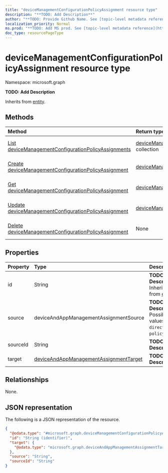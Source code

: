 ```yaml
---
title: "deviceManagementConfigurationPolicyAssignment resource type"
description: "**TODO: Add Description**"
author: "**TODO: Provide Github Name. See [topic-level metadata reference](https://msgo.azurewebsites.net/add/document/guidelines/metadata.html#topic-level-metadata)**"
localization_priority: Normal
ms.prod: "**TODO: Add MS prod. See [topic-level metadata reference](https://msgo.azurewebsites.net/add/document/guidelines/metadata.html#topic-level-metadata)**"
doc_type: resourcePageType
---
```


# deviceManagementConfigurationPolicyAssignment resource type

Namespace: microsoft.graph

**TODO: Add Description**


Inherits from [entity](../resources/entity.md).

## Methods
|Method|Return type|Description|
|:---|:---|:---|
|[List deviceManagementConfigurationPolicyAssignments](../api/intune-devicemanagementconfigurationpolicyassignment-list.md)|[deviceManagementConfigurationPolicyAssignment](../resources/intune-devicemanagementconfigurationpolicyassignment.md) collection|Get a list of the [deviceManagementConfigurationPolicyAssignment](../resources/devicemanagementconfigurationpolicyassignment.md) objects and their properties.|
|[Create deviceManagementConfigurationPolicyAssignment](../api/intune-devicemanagementconfigurationpolicyassignment-create.md)|[deviceManagementConfigurationPolicyAssignment](../resources/intune-devicemanagementconfigurationpolicyassignment.md)|Create a new [deviceManagementConfigurationPolicyAssignment](../resources/intune-devicemanagementconfigurationpolicyassignment.md) object.|
|[Get deviceManagementConfigurationPolicyAssignment](../api/intune-devicemanagementconfigurationpolicyassignment-get.md)|[deviceManagementConfigurationPolicyAssignment](../resources/intune-devicemanagementconfigurationpolicyassignment.md)|Read the properties and relationships of a [deviceManagementConfigurationPolicyAssignment](../resources/intune-devicemanagementconfigurationpolicyassignment.md) object.|
|[Update deviceManagementConfigurationPolicyAssignment](../api/intune-devicemanagementconfigurationpolicyassignment-update.md)|[deviceManagementConfigurationPolicyAssignment](../resources/intune-devicemanagementconfigurationpolicyassignment.md)|Update the properties of a [deviceManagementConfigurationPolicyAssignment](../resources/intune-devicemanagementconfigurationpolicyassignment.md) object.|
|[Delete deviceManagementConfigurationPolicyAssignment](../api/intune-devicemanagementconfigurationpolicyassignment-delete.md)|None|Deletes a [deviceManagementConfigurationPolicyAssignment](../resources/intune-devicemanagementconfigurationpolicyassignment.md) object.|

## Properties
|Property|Type|Description|
|:---|:---|:---|
|id|String|**TODO: Add Description** Inherited from [entity](../resources/entity.md)|
|source|deviceAndAppManagementAssignmentSource|**TODO: Add Description**. Possible values are: `direct`, `policySets`.|
|sourceId|String|**TODO: Add Description**|
|target|[deviceAndAppManagementAssignmentTarget](../resources/intune-deviceandappmanagementassignmenttarget.md)|**TODO: Add Description**|

## Relationships
None.

## JSON representation
The following is a JSON representation of the resource.
<!-- {
  "blockType": "resource",
  "keyProperty": "id",
  "@odata.type": "microsoft.graph.deviceManagementConfigurationPolicyAssignment",
  "baseType": "microsoft.graph.entity",
  "openType": false
}
-->
``` json
{
  "@odata.type": "#microsoft.graph.deviceManagementConfigurationPolicyAssignment",
  "id": "String (identifier)",
  "target": {
    "@odata.type": "microsoft.graph.deviceAndAppManagementAssignmentTarget"
  },
  "source": "String",
  "sourceId": "String"
}
```

